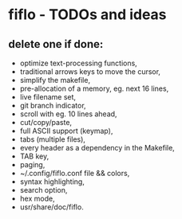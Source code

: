 # fiflo - TODOs and ideas
## delete one if done:
- optimize text-processing functions,
- traditional arrows keys to move the cursor,
- simplify the makefile,
- pre-allocation of a memory, eg. next 16 lines,
- live filename set,
- git branch indicator,
- scroll with eg. 10 lines ahead,
- cut/copy/paste,
- full ASCII support (keymap),
- tabs (multiple files),
- every header as a dependency in the Makefile,
- TAB key,
- paging,
- ~/.config/fiflo.conf file && colors,
- syntax highlighting,
- search option,
- hex mode,
- usr/share/doc/fiflo.

